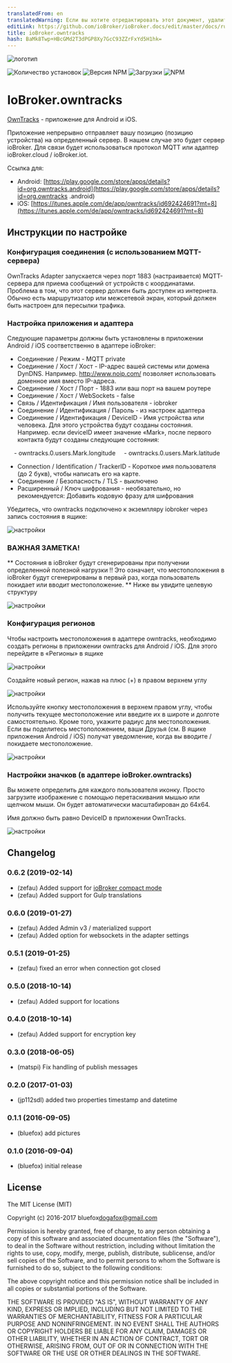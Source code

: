 ```yaml
---
translatedFrom: en
translatedWarning: Если вы хотите отредактировать этот документ, удалите поле «translationFrom», в противном случае этот документ будет снова автоматически переведен
editLink: https://github.com/ioBroker/ioBroker.docs/edit/master/docs/ru/adapterref/iobroker.owntracks/README.md
title: ioBroker.owntracks
hash: BaMk8Twp+HBcGMd2T3dPGP8Xy7GcC93ZZrFxYd5H1hk=
---
```

![логотип](../../../en/adapterref/iobroker.owntracks/admin/owntracks.png)

![Количество установок](http://iobroker.live/badges/owntracks-stable.svg)
![Версия NPM](http://img.shields.io/npm/v/iobroker.owntracks.svg)
![Загрузки](https://img.shields.io/npm/dm/iobroker.owntracks.svg)
![NPM](https://nodei.co/npm/iobroker.owntracks.png?downloads=true)

# IoBroker.owntracks
[OwnTracks](http://owntracks.org/) - приложение для Android и iOS.

Приложение непрерывно отправляет вашу позицию (позицию устройства) на определенный сервер. В нашем случае это будет сервер ioBroker. Для связи будет использоваться протокол MQTT или адаптер ioBroker.cloud / ioBroker.iot.

Ссылка для:

- Android: [https://play.google.com/store/apps/details?id=org.owntracks.android](https://play.google.com/store/apps/details?id=org.owntracks .android)
- iOS: [https://itunes.apple.com/de/app/owntracks/id692424691?mt=8](https://itunes.apple.com/de/app/owntracks/id692424691?mt=8)

## Инструкции по настройке
### Конфигурация соединения (с использованием MQTT-сервера)
OwnTracks Adapter запускается через порт 1883 (настраивается) MQTT-сервера для приема сообщений от устройств с координатами.
Проблема в том, что этот сервер должен быть доступен из интернета.
Обычно есть маршрутизатор или межсетевой экран, который должен быть настроен для пересылки трафика.

### Настройка приложения и адаптера
Следующие параметры должны быть установлены в приложении Android / iOS соответственно в адаптере ioBroker:

- Соединение / Режим - MQTT private
- Соединение / Хост / Хост - IP-адрес вашей системы или домена DynDNS. Например. http://www.noip.com/ позволяет использовать доменное имя вместо IP-адреса.
- Соединение / Хост / Порт - 1883 или ваш порт на вашем роутере
- Соединение / Хост / WebSockets - false
- Связь / Идентификация / Имя пользователя - iobroker
- Соединение / Идентификация / Пароль - из настроек адаптера
- Соединение / Идентификация / DeviceID - Имя устройства или человека. Для этого устройства будут созданы состояния. Например. если deviceID имеет значение «Mark», после первого контакта будут созданы следующие состояния:

    - owntracks.0.users.Mark.longitude
    - owntracks.0.users.Mark.latitude

- Connection / Identification / TrackerID - Короткое имя пользователя (до 2 букв), чтобы написать его на карте.
- Соединение / Безопасность / TLS - выключено
- Расширенный / Ключ шифрования - необязательно, но рекомендуется: Добавить кодовую фразу для шифрования

Убедитесь, что owntracks подключено к экземпляру iobroker через запись состояния в ящике:

![настройки](../../../en/adapterref/iobroker.owntracks/img/connection.jpg)

### ВАЖНАЯ ЗАМЕТКА!
** Состояния в ioBroker будут сгенерированы при получении определенной полезной нагрузки !! Это означает, что местоположения в ioBroker будут сгенерированы в первый раз, когда пользователь покидает или вводит местоположение. ** Ниже вы увидите целевую структуру

![настройки](../../../en/adapterref/iobroker.owntracks/img/structure.png)

### Конфигурация регионов
Чтобы настроить местоположения в адаптере owntracks, необходимо создать регионы в приложении owntracks для Android / iOS.
Для этого перейдите в «Регионы» в ящике

![настройки](../../../en/adapterref/iobroker.owntracks/img/regions1.jpg)

Создайте новый регион, нажав на плюс (+) в правом верхнем углу

![настройки](../../../en/adapterref/iobroker.owntracks/img/regions2.jpg)

Используйте кнопку местоположения в верхнем правом углу, чтобы получить текущее местоположение или введите их в широте и долготе самостоятельно. Кроме того, укажите радиус для местоположения. Если вы поделитесь местоположением, ваши Друзья (см. В ящике приложения Android / iOS) получат уведомление, когда вы вводите / покидаете местоположение.

![настройки](../../../en/adapterref/iobroker.owntracks/img/regions3.jpg)

### Настройки значков (в адаптере ioBroker.owntracks)
Вы можете определить для каждого пользователя иконку. Просто загрузите изображение с помощью перетаскивания мышью или щелчком мыши. Он будет автоматически масштабирован до 64x64.

Имя должно быть равно DeviceID в приложении OwnTracks.

![настройки](../../../en/adapterref/iobroker.owntracks/img/settings1.png)

## Changelog

### 0.6.2 (2019-02-14)
* (zefau) Added support for [ioBroker compact mode](https://forum.iobroker.net/viewtopic.php?f=24&t=20387#p213466)
* (zefau) Added support for Gulp translations

### 0.6.0 (2019-01-27)
* (zefau) Added Admin v3 / materialized support
* (zefau) Added option for websockets in the adapter settings

### 0.5.1 (2019-01-25)
* (zefau) fixed an error when connection got closed

### 0.5.0 (2018-10-14)
* (zefau) Added support for locations

### 0.4.0 (2018-10-14)
* (zefau) Added support for encryption key

### 0.3.0 (2018-06-05)
* (matspi) Fix handling of publish messages

### 0.2.0 (2017-01-03)
* (jp112sdl) added two properties timestamp and datetime

### 0.1.1 (2016-09-05)
* (bluefox) add pictures

### 0.1.0 (2016-09-04)
* (bluefox) initial release

## License
The MIT License (MIT)

Copyright (c) 2016-2017 bluefox<dogafox@gmail.com>

Permission is hereby granted, free of charge, to any person obtaining a copy
of this software and associated documentation files (the "Software"), to deal
in the Software without restriction, including without limitation the rights
to use, copy, modify, merge, publish, distribute, sublicense, and/or sell
copies of the Software, and to permit persons to whom the Software is
furnished to do so, subject to the following conditions:

The above copyright notice and this permission notice shall be included in
all copies or substantial portions of the Software.

THE SOFTWARE IS PROVIDED "AS IS", WITHOUT WARRANTY OF ANY KIND, EXPRESS OR
IMPLIED, INCLUDING BUT NOT LIMITED TO THE WARRANTIES OF MERCHANTABILITY,
FITNESS FOR A PARTICULAR PURPOSE AND NONINFRINGEMENT. IN NO EVENT SHALL THE
AUTHORS OR COPYRIGHT HOLDERS BE LIABLE FOR ANY CLAIM, DAMAGES OR OTHER
LIABILITY, WHETHER IN AN ACTION OF CONTRACT, TORT OR OTHERWISE, ARISING FROM,
OUT OF OR IN CONNECTION WITH THE SOFTWARE OR THE USE OR OTHER DEALINGS IN
THE SOFTWARE.